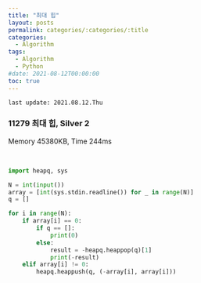 ```yaml
---
title: "최대 힙"
layout: posts
permalink: categories/:categories/:title
categories:
  - Algorithm
tags:
  - Algorithm
  - Python
#date: 2021-08-12T00:00:00
toc: true
---
```


`last update: 2021.08.12.Thu` 

### 11279 최대 힙, Silver 2
Memory 45380KB, Time 244ms

<br>




```python
import heapq, sys

N = int(input())
array = [int(sys.stdin.readline()) for _ in range(N)]
q = []

for i in range(N):
    if array[i] == 0:
        if q == []:
            print(0)
        else:
            result = -heapq.heappop(q)[1]
            print(-result)
    elif array[i] != 0:    
        heapq.heappush(q, (-array[i], array[i]))
```